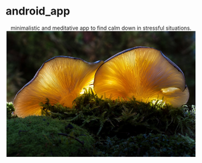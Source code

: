 # android_app

<p align="center">
  minimalistic and meditative app to find calm down in stressful situations.
  <br>
  <img src="https://github.com/lugnberg/android_app/blob/master/app/src/main/res/drawable/m2.jpg" width="500">
</p>
